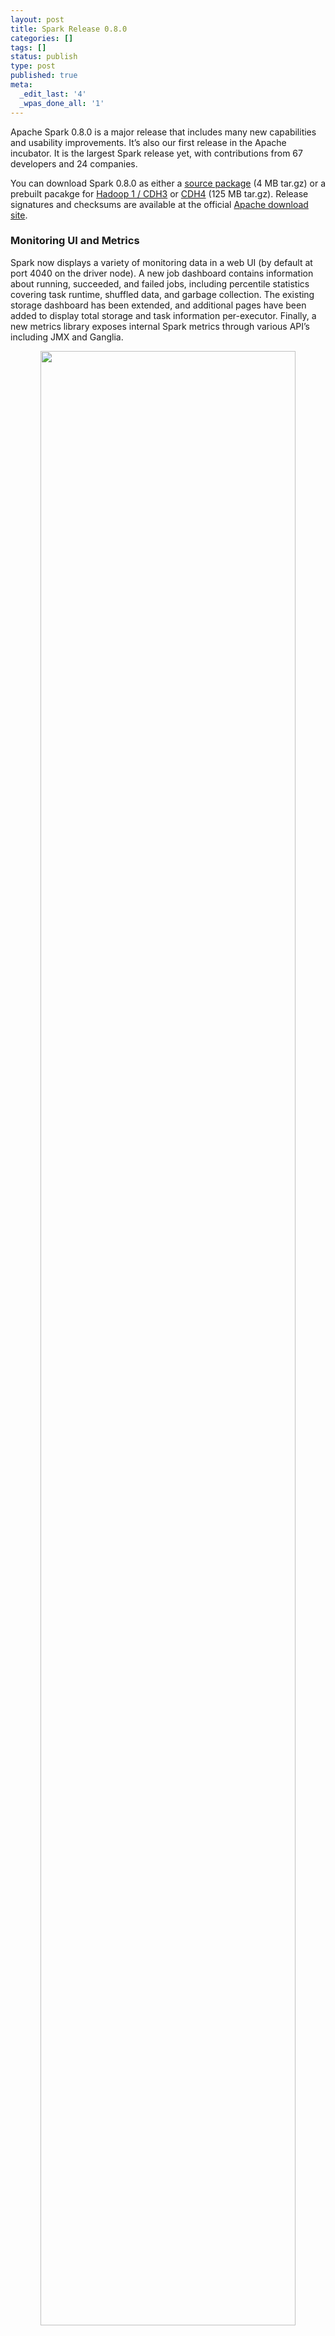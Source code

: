 ```yaml
---
layout: post
title: Spark Release 0.8.0
categories: []
tags: []
status: publish
type: post
published: true
meta:
  _edit_last: '4'
  _wpas_done_all: '1'
---
```


Apache Spark 0.8.0 is a major release that includes many new capabilities and usability improvements. It’s also our first release in the Apache incubator. It is the largest Spark release yet, with contributions from 67 developers and 24 companies.

You can download Spark 0.8.0 as either a <a href="http://spark-project.org/download/spark-0.8.0-incubating.tgz">source package</a> (4 MB tar.gz) or a prebuilt pacakge for <a href="http://spark-project.org/download/spark-0.8.0-incubating-bin-hadoop1.tgz">Hadoop 1 / CDH3</a> or <a href="http://spark-project.org/download/spark-0.8.0-incubating-bin-cdh4.tgz">CDH4</a> (125 MB tar.gz). Release signatures and checksums are available at the official [Apache download site](http://www.apache.org/dist/incubator/spark/spark-0.8.0-incubating/).

### Monitoring UI and Metrics
Spark now displays a variety of monitoring data in a web UI (by default at port 4040 on the driver node). A new job dashboard contains information about running, succeeded, and failed jobs, including percentile statistics covering task runtime, shuffled data, and garbage collection. The existing storage dashboard has been extended, and additional pages have been added to display total storage and task information per-executor. Finally, a new metrics library exposes internal Spark metrics through various API’s including JMX and Ganglia.

<p style="text-align: center;">
<img src="{{site.root}}/images/0.8.0-ui-screenshot.png" style="width:90%;">
</p>

### Machine Learning Library
This release introduces MLlib, a standard library of high-quality machine learning and optimization algorithms for Spark. MLlib was developed in collaboration with the [UC Berkeley MLbase project](http://www.mlbase.org/). The current library contains seven algorithms, including support vector machines (SVMs), logistic regression, several regularized variants of linear regression, a clustering algorithm (KMeans), and alternating least squares collaborative filtering.

### Python Improvements
The Python API has been extended with many previously missing features. This includes support for different storage levels, sampling, and various missing RDD operators. We’ve also added support for running Spark in [IPython](http://ipython.org/), including the IPython Notebook, and for running PySpark on Windows.

### Hadoop YARN support
Spark 0.8 add greatly improved support for running standalone Spark jobs on a YARN cluster. The YARN support is no longer experimental but now part of mainline Spark. Support for running against a secured YARN cluster has also been added.

### Revamped Job Scheduler
Spark’s internal job scheduler has been refactored and extended to include more sophisticated scheduling policies. In particular, a [fair scheduler](http://spark.incubator.apache.org/docs/0.8.0/job-scheduling.html#scheduling-within-an-application) implementation now allows multiple users to share an instance of Spark, which helps users running shorter jobs to achieve good performance, even when longer-running jobs are running in parallel. Support for topology-aware scheduling has been extended, including the ability to take into account rack locality and support for multiple executors on a single machine.

### Easier Deployment and Linking
User programs can now link to Spark no matter which Hadoop version they need, without having to publish a version of `spark-core` specifically for that Hadoop version. An explanation of how to link against different Hadoop versions is provided [here](http://spark.incubator.apache.org/docs/0.8.0/scala-programming-guide.html#linking-with-spark). 

### Expanded EC2 Capabilities
Spark’s EC2 scripts now support launching in any availability zone. Support has also been added for EC2 instance types which use the newer “HVM” architecture. This includes the cluster compute (cc1/cc2) family of instance types. We’ve also added support for running newer versions of HDFS alongside Spark. Finally, we’ve added the ability to launch clusters with maintenance releases of Spark in addition to launching the newest release.

### Improved Documentation
This release adds documentation about cluster hardware provisioning and inter-operation with common Hadoop distributions. Docs are also included to cover the MLlib machine learning functions and new cluster monitoring features. Existing documentation has been updated to reflect changes in building and deploying Spark. 

### Other Improvements
* RDDs can now manually be dropped from memory with `unpersist`.
* The RDD class includes the following new operations: `takeOrdered`, `zipPartitions`, `top`.
* A `JobLogger` class has been added to produce archivable logs of a Spark workload.
* The `RDD.coalesce` function now takes into account locality.
* The `RDD.pipe` function has been extended to support passing environment variables to child processes.
* Hadoop `save` functions now support an optional compression codec.
* You can now create a binary distribution of Spark which depends only on a Java runtime for easier deployment on a cluster.
* The examples build has been isolated from the core build, substantially reducing the potential for dependency conflicts.
* The Spark Streaming Twitter API has been updated to use OAuth authentication instead of the deprecated username/password authentication in Spark 0.7.0.
* Several new example jobs have been added, including PageRank implementations in Java, Scala and Python, examples for accessing HBase and Cassandra, and MLlib examples.
* Support for running on Mesos has been improved -- now you can deploy a Spark assembly JAR as part of the Mesos job, instead of having Spark pre-installed on each machine. The default Mesos version has also been updated to 0.13.
* This release includes various optimizations to PySpark and to the job scheduler.
 
### Compatibility
* <strong>This release changes Spark’s package name to 'org.apache.spark'</strong>, so those upgrading from Spark 0.7 will need to adjust their imports accordingly. In addition, we’ve moved the `RDD` class to the org.apache.spark.rdd package (it was previously in the top-level package). The Spark artifacts published through Maven have also changed to the new package name.
* In the Java API, use of Scala’s `Option` class has been replaced with `Optional` from the Guava library.
* Linking against Spark for arbitrary Hadoop versions is now possible by specifying a dependency on `hadoop-client`, instead of rebuilding `spark-core` against your version of Hadoop. See the documentation [here](http://spark.incubator.apache.org/docs/0.8.0/scala-programming-guide.html#linking-with-spark) for details.
* If you are building Spark, you’ll now need to run `sbt/sbt assembly` instead of `package`.


### Credits
Spark 0.8.0 was the result of the largest team of contributors yet. The following developers contributed to this release:

* Andrew Ash -- documentation, code cleanup and logging improvements
* Mikhail Bautin -- bug fix
* Konstantin Boudnik -- Maven build, bug fixes, and documentation
* Ian Buss -- sbt configuration improvement
* Evan Chan -- API improvement, bug fix, and documentation
* Lian Cheng -- bug fix
* Tathagata Das -- performance improvement in streaming receiver and streaming bug fix
* Aaron Davidson -- Python improvements, bug fix, and unit tests
* Giovanni Delussu -- coalesced RDD feature
* Joseph E. Gonzalez -- improvement to zipPartitions
* Karen Feng -- several improvements to web UI
* Andy Feng -- HDFS metrics
* Ali Ghodsi -- configuration improvements and locality-aware coalesce
* Christoph Grothaus -- bug fix
* Thomas Graves -- support for secure YARN cluster and various YARN-related improvements
* Stephen Haberman -- bug fix, documentation, and code cleanup
* Mark Hamstra -- bug fixes and Maven build
* Benjamin Hindman -- Mesos compatibility and documentation
* Liang-Chi Hsieh -- bug fixes in build and in YARN mode
* Shane Huang -- shuffle improvements, bug fix
* Ethan Jewett -- Spark/HBase example
* Holden Karau -- bug fix and EC2 improvement
* Kody Koeniger -- JDBV RDD implementation
* Andy Konwinski -- documentation
* Jey Kottalam -- PySpark optimizations, Hadoop agnostic build (lead), and bug fixes
* Andrey Kouznetsov -- Bug fix
* S. Kumar -- Spark Streaming example
* Ryan LeCompte -- topK method optimization and serialization improvements
* Gavin Li -- compression codecs and pipe support
* Harold Lim -- fair scheduler
* Dmitriy Lyubimov -- bug fix
* Chris Mattmann -- Apache mentor
* David McCauley -- JSON API improvement
* Sean McNamara -- added `takeOrdered` function, bug fixes, and a build fix
* Mridul Muralidharan -- YARN integration (lead) and scheduler improvements
* Marc Mercer -- improvements to UI json output
* Christopher Nguyen -- bug fixes
* Erik van Oosten -- example fix
* Kay Ousterhout -- fix for scheduler regression and bug fixes
* Xinghao Pan -- MLLib contributions
* Hiral Patel -- bug fix
* James Phillpotts -- updated Twitter API for Spark streaming
* Nick Pentreath -- scala pageRank example, bagel improvement, and several Java examples
* Alexander Pivovarov -- logging improvement and Maven build
* Mike Potts -- configuration improvement
* Rohit Rai -- Spark/Cassandra example
* Imran Rashid -- bug fixes and UI improvement
* Charles Reiss -- bug fixes, code cleanup, performance improvements
* Josh Rosen -- Python API improvements, Java API improvements, EC2 scripts and bug fixes
* Henry Saputra -- Apache mentor
* Jerry Shao -- bug fixes, metrics system
* Prashant Sharma -- documentation
* Mingfei Shi -- joblogger and bug fix
* Andre Schumacher -- several PySpark features
* Ginger Smith -- MLLib contribution
* Evan Sparks -- contributions to MLLib
* Ram Sriharsha -- bug fix and RDD removal feature
* Ameet Talwalkar -- MLlib contributions
* Roman Tkalenko -- code refactoring and cleanup
* Chu Tong -- Java PageRank algorithm and bug fix in bash scripts
* Shivaram Venkataraman -- bug fixes, contributions to MLLib, netty shuffle fixes, and Java API additions
* Patrick Wendell -- release manager, bug fixes, documentation, metrics system, and web UI
* Andrew Xia -- fair scheduler (lead), metrics system, and ui improvements
* Reynold Xin -- shuffle improvements, bug fixes, code refactoring, usability improvements, MLLib contributions
* Matei Zaharia -- MLLib contributions, documentation, examples, UI improvements, PySpark improvements, and bug fixes
* Wu Zeming -- bug fix in scheduler
* Bill Zhao -- log message improvement


Thanks to everyone who contributed!
We’d especially like to thank Patrick Wendell for acting as the release manager for this release.
